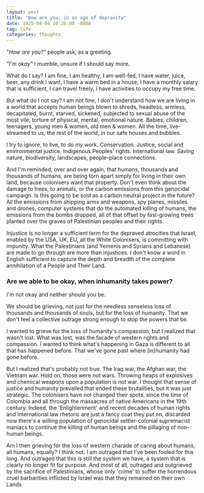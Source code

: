 ```yaml
---
layout: post
title: "How are you, in an age of depravity"
date: 2025-04-04 10:26:00 -0000
tag: life
categories: thoughts
---
```


*"How are you?"* people ask, as a greeting.

*"I'm okay"* I mumble, unsure if I should say more.

What do I say? I am fine, I am healthy, I am well-fed, I have water, juice, beer, any drink I want, I have a warm bed in a house, I have a monthly salary that is sufficient, I can travel freely, I have activities to occupy my free time.

But what do I not say? I am not fine, I don't understand how we are living in a world that accepts human beings blown to shreds, headless, armless, decapitated, burnt, starved, sickened, subjected to sexual abuse of the most vile, torture of physical, mental, emotional nature. Babies, children, teenagers, young men & women, old men & women. All the time, live-streamed to us, the rest of the world, in our safe houses and bubbles. 

I try to ignore, to live, to do my work. Conservation. Justice, social and environmental justice. Indigenous Peoples' rights. International law. Saving nature, biodiversity, landscapes, people-place connections.

And I'm reminded, over and over again, that humans, thousands and thousands of humans, are being torn apart simply for living in their own land, because colonisers want that property. Don't even think about the damage to trees, to animals, or the carbon emissions from this genocidal campaign. Is this going to be sold as a carbon neutral project in the future? All the emissions from shipping arms and weapons, spy planes, missiles and drones, computer systems that do the automated killing of humans, the emissions from the bombs dropped, all of that offset by fast-growing trees planted over the graves of Palestinian peoples and their rights. 

Injustice is no longer a sufficient term for the depraved atrocities that Israel, enabled by the USA, UK, EU, all the White Colonisers, is committing with impunity. What the Palestinians (and Yemenis and Syrians and Lebanese) are made to go through are more than injustices. I don't know a word in English sufficient to capture the depth and breadth of the complete annihilation of a People and Their Land. 

### Are we able to be okay, when inhumanity takes power? 

I'm not okay and neither should you be. 

We should be grieving, not just for the needless senseless loss of thousands and thousands of souls, but for the loss of humanity. That we don't feel a collective outrage strong enough to stop the powers that be. 

I wanted to grieve for the loss of humanity's compassion, but I realized that wasn't lost. What was lost, was the facade of western rights and compassion. I wanted to think what's happening in Gaza is different to all that has happened before. That we've gone past where (in)humanity had gone before. 

But I realized that's probably not true. The Iraq war, the Afghan war, the Vietnam war. Hold on, those were not wars. Throwing heaps of explosives and chemical weapons upon a population is not war. I thought that sense of justice and humanity prevailed that ended these brutalities, but it was just strategic. The colonisers have not changed their spots, since the time of Colombia and all through the massacres of native Americans in the 19th century. Indeed, the 'Enlightenment' and recent decades of human rights and international law rhetoric are just a fancy coat they put on, discarded now there's a willing population of genocidal settler-colonial supremacist maniacs to continue the killing of human beings and the pillaging of non-human beings. 

Am I then grieving for the loss of western charade of caring about humans, all humans, equally? I think not. I am outraged that I've been fooled for this long. And outraged that this is still the system we have, a system that is clearly no longer fit for purpose. And most of all, outraged and outgrieved by the sacrifice of Palestinians, whose only 'crime' to suffer the horrendous cruel barbarities inflicted by Israel was that they remained on their own Lands.
